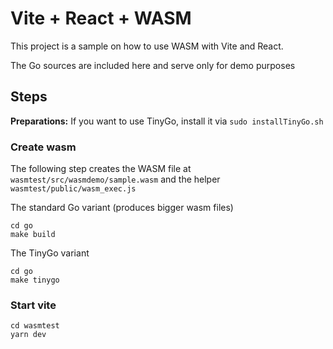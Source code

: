 # Vite + React + WASM

This project is a sample on how to use WASM with Vite and React.

The Go sources are included here and serve only for demo purposes

## Steps

**Preparations:** If you want to use TinyGo, install it via `sudo installTinyGo.sh`

### Create wasm

The following step creates the WASM file at `wasmtest/src/wasmdemo/sample.wasm` and the helper `wasmtest/public/wasm_exec.js`

The standard Go variant (produces bigger wasm files)

```console
cd go
make build
```

The TinyGo variant

```console
cd go
make tinygo
```

### Start vite

```console
cd wasmtest
yarn dev
```
